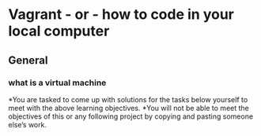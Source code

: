 # Vagrant - or - how to code in your local computer
## General
### what is a virtual machine
*You are tasked to come up with solutions for the tasks below yourself to meet with the above learning objectives.
*You will not be able to meet the objectives of this or any following project by copying and pasting someone else’s work.
